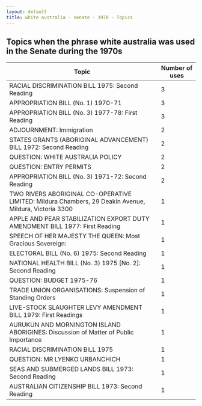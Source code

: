 ```yaml
---
layout: default
title: white australia - senate - 1970 - Topics
---
```

## Topics when the phrase **white australia** was used in the Senate during the 1970s

| Topic | Number of uses |
|--------------|----------------|
|RACIAL DISCRIMINATION BILL 1975: Second Reading|3|
|APPROPRIATION BILL (No. 1) 1970-71|3|
|APPROPRIATION BILL (No. 3) 1977-78: First Reading|3|
|ADJOURNMENT: Immigration|2|
|STATES GRANTS (ABORIGINAL ADVANCEMENT) BILL 1972: Second Reading|2|
|QUESTION: WHITE AUSTRALIA POLICY|2|
|QUESTION: ENTRY PERMITS|2|
|APPROPRIATION BILL (No. 3) 1971-72: Second Reading|2|
|TWO RIVERS ABORIGINAL CO-OPERATIVE LIMITED: Mildura Chambers, 29 Deakin Avenue, Mildura, Victoria 3300|1|
|APPLE AND PEAR STABILIZATION EXPORT DUTY AMENDMENT BILL 1977: First Reading|1|
|SPEECH OF HER MAJESTY THE QUEEN: Most Gracious Sovereign:|1|
|ELECTORAL BILL (No. 6) 1975: Second Reading|1|
|NATIONAL HEALTH BILL (No. 3) 1975 [No. 2]: Second Reading|1|
|QUESTION: BUDGET 1975-76|1|
|TRADE UNION ORGANISATIONS: Suspension of Standing Orders|1|
|LIVE-STOCK SLAUGHTER LEVY AMENDMENT BILL 1979: First Readings|1|
|AURUKUN AND MORNINGTON ISLAND ABORIGINES: Discussion of Matter of Public Importance|1|
|RACIAL DISCRIMINATION BILL 1975|1|
|QUESTION: MR LYENKO URBANCHICH|1|
|SEAS AND SUBMERGED LANDS BILL 1973: Second Reading|1|
|AUSTRALIAN CITIZENSHIP BILL 1973: Second Reading|1|
